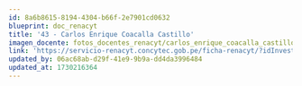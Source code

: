 ```yaml
---
id: 8a6b8615-8194-4304-b66f-2e7901cd0632
blueprint: doc_renacyt
title: '43 - Carlos Enrique Coacalla Castillo'
imagen_docente: fotos_docentes_renacyt/carlos_enrique_coacalla_castillo.png
link: 'https://servicio-renacyt.concytec.gob.pe/ficha-renacyt/?idInvestigador=42311'
updated_by: 06ac68ab-d29f-41e9-9b9a-dd4da3996484
updated_at: 1730216364
---
```

